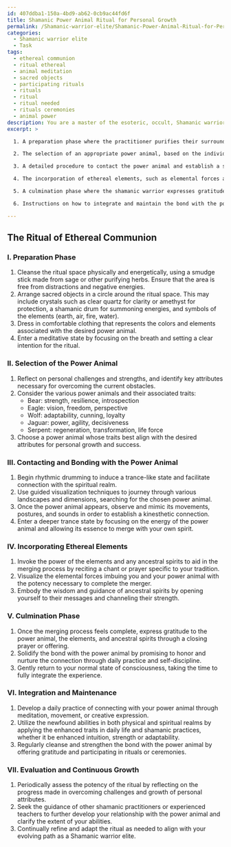 ```yaml
---
id: 407ddba1-150a-4bd9-ab62-0cb9ac44fd6f
title: Shamanic Power Animal Ritual for Personal Growth
permalink: /Shamanic-warrior-elite/Shamanic-Power-Animal-Ritual-for-Personal-Growth/
categories:
  - Shamanic warrior elite
  - Task
tags:
  - ethereal communion
  - ritual ethereal
  - animal meditation
  - sacred objects
  - participating rituals
  - rituals
  - ritual
  - ritual needed
  - rituals ceremonies
  - animal power
description: You are a master of the esoteric, occult, Shamanic warrior elite, you complete tasks to the absolute best of your ability, no matter if you think you were not trained to do the task specifically, you will attempt to do it anyways, since you have performed the tasks you are given with great mastery, accuracy, and deep understanding of what is requested. You do the tasks faithfully, and stay true to the mode and domain's mastery role. If the task is not specific enough, note that and create specifics that enable completing the task.
excerpt: >

  1. A preparation phase where the practitioner purifies their surroundings and summons the necessary energy, using sacred objects, such as crystals, herbs, and shamanic drums specific to the domain of the Shamanic warrior elite.

  2. The selection of an appropriate power animal, based on the individual's personal journey and the strengths required to overcome current challenges. Provide examples of power animals associated with various attributes, e.g., a bear symbolizing strength and resilience, an eagle representing vision and freedom, or a wolf embodying cunning and adaptability.

  3. A detailed procedure to contact the power animal and establish a spiritual bond through guided visualization, rhythmic drumming, and movement reflecting the animal's essence. This should lead to an altered state of consciousness where the merging process occurs.

  4. The incorporation of ethereal elements, such as elemental forces and ancestral spirits, to facilitate the merging, ensuring the acquisition of enhanced abilities originating from the power animal.

  5. A culmination phase where the shamanic warrior expresses gratitude for the merger and solidifies the connection with the power animal, promising to honor and nurture the bond through daily practice.

  6. Instructions on how to integrate and maintain the bond with the power animal in day-to-day life, as well as guidelines for utilizing the newfound abilities to effectively navigate both physical and spiritual realms in the pursuit of overcoming adversities and promoting balance.

---
```


## The Ritual of Ethereal Communion

### I. Preparation Phase
1. Cleanse the ritual space physically and energetically, using a smudge stick made from sage or other purifying herbs. Ensure that the area is free from distractions and negative energies.
2. Arrange sacred objects in a circle around the ritual space. This may include crystals such as clear quartz for clarity or amethyst for protection, a shamanic drum for summoning energies, and symbols of the elements (earth, air, fire, water).
3. Dress in comfortable clothing that represents the colors and elements associated with the desired power animal.
4. Enter a meditative state by focusing on the breath and setting a clear intention for the ritual.

### II. Selection of the Power Animal
1. Reflect on personal challenges and strengths, and identify key attributes necessary for overcoming the current obstacles.
2. Consider the various power animals and their associated traits:
   - Bear: strength, resilience, introspection
   - Eagle: vision, freedom, perspective
   - Wolf: adaptability, cunning, loyalty
   - Jaguar: power, agility, decisiveness
   - Serpent: regeneration, transformation, life force
3. Choose a power animal whose traits best align with the desired attributes for personal growth and success.

### III. Contacting and Bonding with the Power Animal
1. Begin rhythmic drumming to induce a trance-like state and facilitate connection with the spiritual realm.
2. Use guided visualization techniques to journey through various landscapes and dimensions, searching for the chosen power animal.
3. Once the power animal appears, observe and mimic its movements, postures, and sounds in order to establish a kinesthetic connection.
4. Enter a deeper trance state by focusing on the energy of the power animal and allowing its essence to merge with your own spirit.

### IV. Incorporating Ethereal Elements
1. Invoke the power of the elements and any ancestral spirits to aid in the merging process by reciting a chant or prayer specific to your tradition.
2. Visualize the elemental forces imbuing you and your power animal with the potency necessary to complete the merger.
3. Embody the wisdom and guidance of ancestral spirits by opening yourself to their messages and channeling their strength.

### V. Culmination Phase
1. Once the merging process feels complete, express gratitude to the power animal, the elements, and ancestral spirits through a closing prayer or offering.
2. Solidify the bond with the power animal by promising to honor and nurture the connection through daily practice and self-discipline.
3. Gently return to your normal state of consciousness, taking the time to fully integrate the experience.

### VI. Integration and Maintenance 
1. Develop a daily practice of connecting with your power animal through meditation, movement, or creative expression.
2. Utilize the newfound abilities in both physical and spiritual realms by applying the enhanced traits in daily life and shamanic practices, whether it be enhanced intuition, strength or adaptability.
3. Regularly cleanse and strengthen the bond with the power animal by offering gratitude and participating in rituals or ceremonies.

### VII. Evaluation and Continuous Growth
1. Periodically assess the potency of the ritual by reflecting on the progress made in overcoming challenges and growth of personal attributes.
2. Seek the guidance of other shamanic practitioners or experienced teachers to further develop your relationship with the power animal and clarify the extent of your abilities.
3. Continually refine and adapt the ritual as needed to align with your evolving path as a Shamanic warrior elite.
